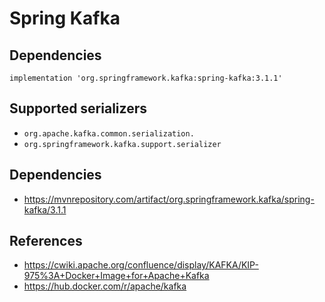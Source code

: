 # Spring Kafka

## Dependencies

`implementation 'org.springframework.kafka:spring-kafka:3.1.1'`

## Supported serializers

- `org.apache.kafka.common.serialization.`
- `org.springframework.kafka.support.serializer`

## Dependencies

- https://mvnrepository.com/artifact/org.springframework.kafka/spring-kafka/3.1.1

## References

- https://cwiki.apache.org/confluence/display/KAFKA/KIP-975%3A+Docker+Image+for+Apache+Kafka
- https://hub.docker.com/r/apache/kafka

